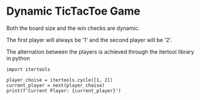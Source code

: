 # Dynamic TicTacToe Game

Both the board size and the win checks are dynamic.

The first player will always be '1' and the second player will be '2'.

The alternation between the players is achieved through the itertool library in python

```
import itertools

player_choise = itertools.cycle([1, 2])
current_player = next(player_choise)
print(f'Current Player: {current_player}')
```
